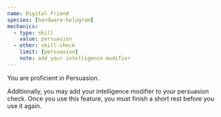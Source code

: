```yaml
---
name: Digital Friend
species: [hardware-hologram]
mechanics:
  - type: skill
    value: persuasion
  - other: skill-check
    limit: [persuasion]
    note: add your intelligence modifier
---
```

You are proficient in Persuasion.

Additionally, you may add your intelligence modifier to your persuasion check. Once you use this feature, you must finish a short rest before you use it again.

